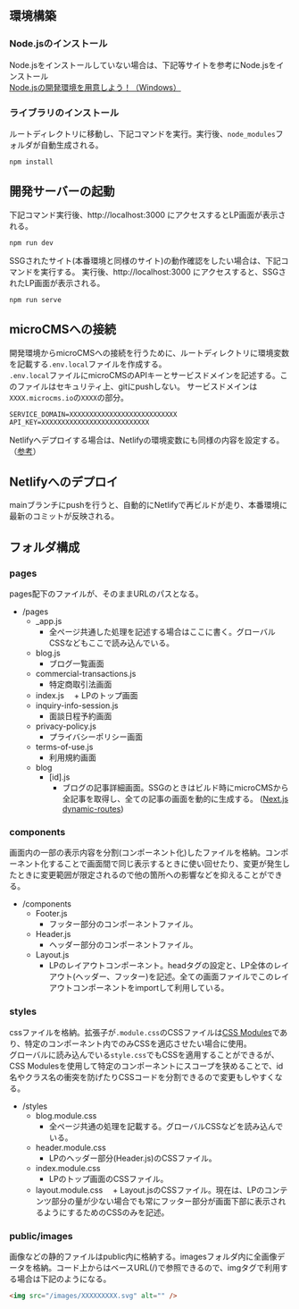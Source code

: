 ## 環境構築
### Node.jsのインストール
Node.jsをインストールしていない場合は、下記等サイトを参考にNode.jsをインストール  
[Node.jsの開発環境を用意しよう！（Windows）](https://prog-8.com/docs/nodejs-env-win)

### ライブラリのインストール
ルートディレクトリに移動し、下記コマンドを実行。実行後、`node_modules`フォルダが自動生成される。
```
npm install
```


## 開発サーバーの起動
下記コマンド実行後、http://localhost:3000 にアクセスするとLP画面が表示される。
```
npm run dev
```

SSGされたサイト(本番環境と同様のサイト)の動作確認をしたい場合は、下記コマンドを実行する。
実行後、http://localhost:3000 にアクセスすると、SSGされたLP画面が表示される。
```
npm run serve
```

## microCMSへの接続
開発環境からmicroCMSへの接続を行うために、ルートディレクトリに環境変数を記載する`.env.local`ファイルを作成する。  
`.env.local`ファイルにmicroCMSのAPIキーとサービスドメインを記述する。このファイルはセキュリティ上、gitにpushしない。
サービスドメインは`XXXX.microcms.io`の`XXXX`の部分。
```:.env.local
SERVICE_DOMAIN=XXXXXXXXXXXXXXXXXXXXXXXXXXX
API_KEY=XXXXXXXXXXXXXXXXXXXXXXXXXXX
```
Netlifyへデプロイする場合は、Netlifyの環境変数にも同様の内容を設定する。（[参考](https://blog.microcms.io/nuxt-microcms-netlify-portfolio/)）


## Netlifyへのデプロイ
mainブランチにpushを行うと、自動的にNetlifyで再ビルドが走り、本番環境に最新のコミットが反映される。


## フォルダ構成
### pages
pages配下のファイルが、そのままURLのパスとなる。
+ /pages
    + _app.js
      + 全ページ共通した処理を記述する場合はここに書く。グローバルCSSなどもここで読み込んでいる。
    + blog.js
      + ブログ一覧画面
    + commercial-transactions.js
      + 特定商取引法画面
    + index.js
    　+ LPのトップ画面
    + inquiry-info-session.js
      + 面談日程予約画面
    + privacy-policy.js
      + プライバシーポリシー画面
    + terms-of-use.js
      + 利用規約画面
    + blog
      + [id].js
        + ブログの記事詳細画面。SSGのときはビルド時にmicroCMSから全記事を取得し、全ての記事の画面を動的に生成する。
          ([Next.js dynamic-routes](https://nextjs.org/docs/routing/dynamic-routes))
          
          
### components
画面内の一部の表示内容を分割(コンポーネント化)したファイルを格納。コンポーネント化することで画面間で同じ表示するときに使い回せたり、変更が発生したときに変更範囲が限定されるので他の箇所への影響などを抑えることができる。
+ /components
    + Footer.js
      + フッター部分のコンポーネントファイル。
    + Header.js
      + ヘッダー部分のコンポーネントファイル。
    + Layout.js
      + LPのレイアウトコンポーネント。headタグの設定と、LP全体のレイアウト(ヘッダー、フッター)を記述。全ての画面ファイルでこのレイアウトコンポーネントをimportして利用している。

### styles
cssファイルを格納。拡張子が`.module.css`のCSSファイルは[CSS Modules](https://nextjs.org/docs/basic-features/built-in-css-support#adding-component-level-css)であり、特定のコンポーネント内でのみCSSを適応させたい場合に使用。  
グローバルに読み込んでいる`style.css`でもCSSを適用することができるが、CSS Modulesを使用して特定のコンポーネントにスコープを狭めることで、id名やクラス名の衝突を防げたりCSSコードを分割できるので変更もしやすくなる。
+ /styles
    + blog.module.css
      + 全ページ共通の処理を記載する。グローバルCSSなどを読み込んでいる。
    + header.module.css
      + LPのヘッダー部分(Header.js)のCSSファイル。
    + index.module.css
      + LPのトップ画面のCSSファイル。
    + layout.module.css
    　+ Layout.jsのCSSファイル。現在は、LPのコンテンツ部分の量が少ない場合でも常にフッター部分が画面下部に表示されるようにするためのCSSのみを記述。

### public/images
画像などの静的ファイルはpublic内に格納する。imagesフォルダ内に全画像データを格納。コード上からはベースURL(/)で参照できるので、imgタグで利用する場合は下記のようになる。  
```html
<img src="/images/XXXXXXXXX.svg" alt="" />
```


